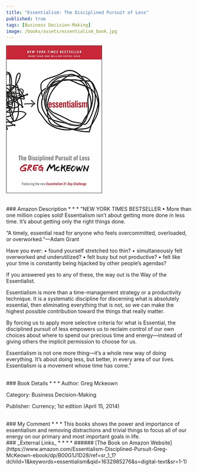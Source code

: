 ```yaml
---
title: "Essentialism: The Disciplined Pursuit of Less"
published: true
tags: [Business Decision-Making]
image: /books/assets/essentialism_book.jpg
---
```


![](/books/assets/essentialism_book.jpg)

<br>
### Amazon Description
* * *
"NEW YORK TIMES BESTSELLER • More than one million copies sold! Essentialism isn’t about getting more done in less time. It’s about getting only the right things done.

“A timely, essential read for anyone who feels overcommitted, overloaded, or overworked.”—Adam Grant

Have you ever:
• found yourself stretched too thin?
• simultaneously felt overworked and underutilized?
• felt busy but not productive?
• felt like your time is constantly being hijacked by other people’s agendas?

If you answered yes to any of these, the way out is the Way of the Essentialist.

Essentialism is more than a time-management strategy or a productivity technique. It is a systematic discipline for discerning what is absolutely essential, then eliminating everything that is not, so we can make the highest possible contribution toward the things that really matter.

By forcing us to apply more selective criteria for what is Essential, the disciplined pursuit of less empowers us to reclaim control of our own choices about where to spend our precious time and energy—instead of giving others the implicit permission to choose for us.

Essentialism is not one more thing—it’s a whole new way of doing everything. It’s about doing less, but better, in every area of our lives. Essentialism is a movement whose time has come."

<br>
### Book Details
* * *
Author: Greg Mckeown

Category: Business Decision-Making

Publisher: Currency; 1st edition (April 15, 2014)

<br>
### My Comment
* * *
This books shows the power and importance of essentialism and removing distractions and trivial things to focus all of our energy on our primary and most important goals in life.

<br>
### _External Links_
* * *
* ###### [The Book on Amazon Website](https://www.amazon.com/Essentialism-Disciplined-Pursuit-Greg-McKeown-ebook/dp/B00G1J1D28/ref=sr_1_1?dchild=1&keywords=essentialism&qid=1632985276&s=digital-text&sr=1-1)
